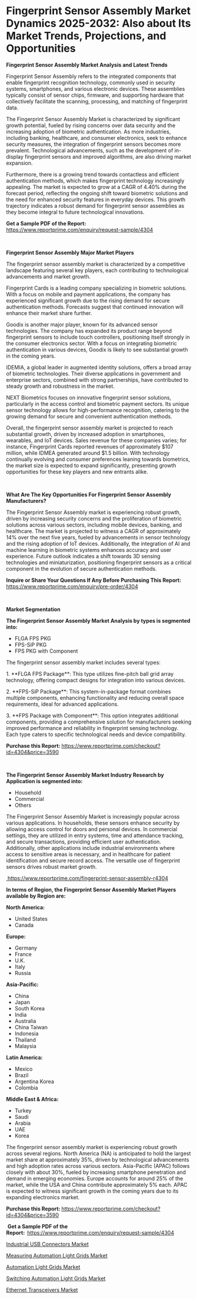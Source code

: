 <p><h1>Fingerprint Sensor Assembly Market Dynamics 2025-2032: Also about Its Market Trends, Projections, and Opportunities</h1></p><p><strong>Fingerprint Sensor Assembly Market Analysis and Latest Trends</strong></p>
<p><p>Fingerprint Sensor Assembly refers to the integrated components that enable fingerprint recognition technology, commonly used in security systems, smartphones, and various electronic devices. These assemblies typically consist of sensor chips, firmware, and supporting hardware that collectively facilitate the scanning, processing, and matching of fingerprint data.</p><p>The Fingerprint Sensor Assembly Market is characterized by significant growth potential, fueled by rising concerns over data security and the increasing adoption of biometric authentication. As more industries, including banking, healthcare, and consumer electronics, seek to enhance security measures, the integration of fingerprint sensors becomes more prevalent. Technological advancements, such as the development of in-display fingerprint sensors and improved algorithms, are also driving market expansion.</p><p>Furthermore, there is a growing trend towards contactless and efficient authentication methods, which makes fingerprint technology increasingly appealing. The market is expected to grow at a CAGR of 4.40% during the forecast period, reflecting the ongoing shift toward biometric solutions and the need for enhanced security features in everyday devices. This growth trajectory indicates a robust demand for fingerprint sensor assemblies as they become integral to future technological innovations.</p></p>
<p><strong>Get a Sample PDF of the Report:&nbsp;</strong> <a href="https://www.reportprime.com/enquiry/request-sample/4304?utm_campaign=1840&utm_medium=2&utm_source=Github&utm_content=ia&utm_term=19032025&utm_id=fingerprint-sensor-assembly">https://www.reportprime.com/enquiry/request-sample/4304</a></p>
<p>&nbsp;</p>
<p><strong>Fingerprint Sensor Assembly Major Market Players</strong></p>
<p><p>The fingerprint sensor assembly market is characterized by a competitive landscape featuring several key players, each contributing to technological advancements and market growth.</p><p>Fingerprint Cards is a leading company specializing in biometric solutions. With a focus on mobile and payment applications, the company has experienced significant growth due to the rising demand for secure authentication methods. Forecasts suggest that continued innovation will enhance their market share further.</p><p>Goodix is another major player, known for its advanced sensor technologies. The company has expanded its product range beyond fingerprint sensors to include touch controllers, positioning itself strongly in the consumer electronics sector. With a focus on integrating biometric authentication in various devices, Goodix is likely to see substantial growth in the coming years.</p><p>IDEMIA, a global leader in augmented identity solutions, offers a broad array of biometric technologies. Their diverse applications in government and enterprise sectors, combined with strong partnerships, have contributed to steady growth and robustness in the market.</p><p>NEXT Biometrics focuses on innovative fingerprint sensor solutions, particularly in the access control and biometric payment sectors. Its unique sensor technology allows for high-performance recognition, catering to the growing demand for secure and convenient authentication methods. </p><p>Overall, the fingerprint sensor assembly market is projected to reach substantial growth, driven by increased adoption in smartphones, wearables, and IoT devices. Sales revenue for these companies varies; for instance, Fingerprint Cards reported revenues of approximately $107 million, while IDMEA generated around $1.5 billion. With technology continually evolving and consumer preferences leaning towards biometrics, the market size is expected to expand significantly, presenting growth opportunities for these key players and new entrants alike.</p></p>
<p>&nbsp;</p>
<p><strong>What Are The Key Opportunities For Fingerprint Sensor Assembly Manufacturers?</strong></p>
<p><p>The Fingerprint Sensor Assembly market is experiencing robust growth, driven by increasing security concerns and the proliferation of biometric solutions across various sectors, including mobile devices, banking, and healthcare. The market is projected to witness a CAGR of approximately 14% over the next five years, fueled by advancements in sensor technology and the rising adoption of IoT devices. Additionally, the integration of AI and machine learning in biometric systems enhances accuracy and user experience. Future outlook indicates a shift towards 3D sensing technologies and miniaturization, positioning fingerprint sensors as a critical component in the evolution of secure authentication methods.</p></p>
<p><strong>Inquire or Share Your Questions If Any Before Purchasing This Report:</strong> <a href="https://www.reportprime.com/enquiry/pre-order/4304?utm_campaign=1840&utm_medium=2&utm_source=Github&utm_content=ia&utm_term=19032025&utm_id=fingerprint-sensor-assembly">https://www.reportprime.com/enquiry/pre-order/4304</a></p>
<p>&nbsp;</p>
<p><strong>Market Segmentation</strong></p>
<p><strong>The Fingerprint Sensor Assembly Market Analysis by types is segmented into:</strong></p>
<p><ul><li>FLGA FPS PKG</li><li>FPS-SiP PKG</li><li>FPS PKG with Component</li></ul></p>
<p><p>The fingerprint sensor assembly market includes several types: </p><p>1. **FLGA FPS Package**: This type utilizes fine-pitch ball grid array technology, offering compact designs for integration into various devices.</p><p>2. **FPS-SiP Package**: This system-in-package format combines multiple components, enhancing functionality and reducing overall space requirements, ideal for advanced applications.</p><p>3. **FPS Package with Component**: This option integrates additional components, providing a comprehensive solution for manufacturers seeking improved performance and reliability in fingerprint sensing technology. Each type caters to specific technological needs and device compatibility.</p></p>
<p><strong>Purchase this Report:&nbsp;</strong><a href="https://www.reportprime.com/checkout?id=4304&price=3590&utm_campaign=1840&utm_medium=2&utm_source=Github&utm_content=ia&utm_term=19032025&utm_id=fingerprint-sensor-assembly">https://www.reportprime.com/checkout?id=4304&price=3590</a></p>
<p>&nbsp;</p>
<p><strong>The Fingerprint Sensor Assembly Market Industry Research by Application is segmented into:</strong></p>
<p><ul><li>Household</li><li>Commercial</li><li>Others</li></ul></p>
<p><p>The Fingerprint Sensor Assembly Market is increasingly popular across various applications. In households, these sensors enhance security by allowing access control for doors and personal devices. In commercial settings, they are utilized in entry systems, time and attendance tracking, and secure transactions, providing efficient user authentication. Additionally, other applications include industrial environments where access to sensitive areas is necessary, and in healthcare for patient identification and secure record access. The versatile use of fingerprint sensors drives robust market growth.</p></p>
<p><a href="https://www.reportprime.com/fingerprint-sensor-assembly-r4304?utm_campaign=1840&utm_medium=2&utm_source=Github&utm_content=ia&utm_term=19032025&utm_id=fingerprint-sensor-assembly">&nbsp;https://www.reportprime.com/fingerprint-sensor-assembly-r4304</a></p>
<p><strong>In terms of Region, the Fingerprint Sensor Assembly Market Players available by Region are:</strong></p>
<p>
    <p> <strong> North America: </strong>
        <ul>
            <li>United States</li>
            <li>Canada</li>
        </ul>
        </p> 
    <p> <strong> Europe: </strong>
        <ul>
            <li>Germany</li>
            <li>France</li>
            <li>U.K.</li>
            <li>Italy</li>
            <li>Russia</li>
        </ul>
        </p> 
    <p> <strong> Asia-Pacific: </strong>
        <ul>
            <li>China</li>
            <li>Japan</li>
            <li>South Korea</li>
            <li>India</li>
            <li>Australia</li>
            <li>China Taiwan</li>
            <li>Indonesia</li>
            <li>Thailand</li>
            <li>Malaysia</li>
        </ul>
        </p> 
    <p> <strong> Latin America: </strong>
        <ul>
            <li>Mexico</li>
            <li>Brazil</li>
            <li>Argentina Korea</li>
            <li>Colombia</li>
        </ul>
        </p> 
    <p> <strong> Middle East & Africa: </strong>
        <ul>
            <li>Turkey</li>
            <li>Saudi</li>
            <li>Arabia</li>
            <li>UAE</li>
            <li>Korea</li>
        </ul>
    </p>
    </p>
<p><p>The fingerprint sensor assembly market is experiencing robust growth across several regions. North America (NA) is anticipated to hold the largest market share at approximately 35%, driven by technological advancements and high adoption rates across various sectors. Asia-Pacific (APAC) follows closely with about 30%, fueled by increasing smartphone penetration and demand in emerging economies. Europe accounts for around 25% of the market, while the USA and China contribute approximately 5% each. APAC is expected to witness significant growth in the coming years due to its expanding electronics market.</p></p>
<p><strong>Purchase this Report: </strong><a href="https://www.reportprime.com/checkout?id=4304&price=3590&utm_campaign=1840&utm_medium=2&utm_source=Github&utm_content=ia&utm_term=19032025&utm_id=fingerprint-sensor-assembly">https://www.reportprime.com/checkout?id=4304&price=3590</a></p>
<p>&nbsp;<strong>Get a Sample PDF of the Report:&nbsp;&nbsp;</strong><a href="https://www.reportprime.com/enquiry/request-sample/4304?utm_campaign=1840&utm_medium=2&utm_source=Github&utm_content=ia&utm_term=19032025&utm_id=fingerprint-sensor-assembly">https://www.reportprime.com/enquiry/request-sample/4304</a></p>
<p><strong></strong></p>
<p><p><a href="https://github.com/nicoytabiz7/Market-Research-Report-List-1/blob/main/industrial-usb-connectors-market.md?utm_campaign=1840&utm_medium=2&utm_source=Github&utm_content=ia&utm_term=19032025&utm_id=fingerprint-sensor-assembly">Industrial USB Connectors Market</a></p><p><a href="https://github.com/sekohlorik/Market-Research-Report-List-1/blob/main/measuring-automation-light-grids-market.md?utm_campaign=1840&utm_medium=2&utm_source=Github&utm_content=ia&utm_term=19032025&utm_id=fingerprint-sensor-assembly">Measuring Automation Light Grids Market</a></p><p><a href="https://github.com/timayuethem/Market-Research-Report-List-1/blob/main/automation-light-grids-market.md?utm_campaign=1840&utm_medium=2&utm_source=Github&utm_content=ia&utm_term=19032025&utm_id=fingerprint-sensor-assembly">Automation Light Grids Market</a></p><p><a href="https://github.com/brabolyrah3h/Market-Research-Report-List-1/blob/main/switching-automation-light-grids-market.md?utm_campaign=1840&utm_medium=2&utm_source=Github&utm_content=ia&utm_term=19032025&utm_id=fingerprint-sensor-assembly">Switching Automation Light Grids Market</a></p><p><a href="https://github.com/avirsuckra/Market-Research-Report-List-1/blob/main/ethernet-transceivers-market.md?utm_campaign=1840&utm_medium=2&utm_source=Github&utm_content=ia&utm_term=19032025&utm_id=fingerprint-sensor-assembly">Ethernet Transceivers Market</a></p></p>